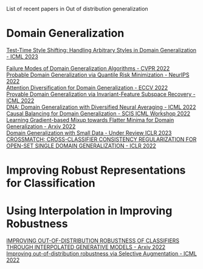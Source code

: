 List of recent papers in Out of distribution generalization

# Domain Generalization

[Test-Time Style Shifting: Handling Arbitrary Styles in Domain Generalization - ICML 2023](https://proceedings.mlr.press/v202/park23d/park23d.pdf)</br>




[Failure Modes of Domain Generalization Algorithms - CVPR 2022](https://openaccess.thecvf.com/content/CVPR2022/papers/Galstyan_Failure_Modes_of_Domain_Generalization_Algorithms_CVPR_2022_paper.pdf) </br>
[Probable Domain Generalization via Quantile Risk Minimization - NeurIPS 2022](https://arxiv.org/abs/2207.09944) </br>
[Attention Diversification for Domain Generalization - ECCV 2022](https://arxiv.org/abs/2210.04206v1) </br>
[Provable Domain Generalization via Invariant-Feature Subspace Recovery - ICML 2022](https://arxiv.org/abs/2201.12919) </br>
[DNA: Domain Generalization with Diversified Neural Averaging - ICML 2022](https://proceedings.mlr.press/v162/chu22a.html) </br>
[Causal Balancing for Domain Generalization - SCIS ICML Workshop 2022](https://openreview.net/pdf?id=imav8hheb2M) </br>
[Learning Gradient-based Mixup towards Flatter Minima for Domain Generalization - Arxiv 2022](https://arxiv.org/pdf/2209.14742.pdf) </br>
[Domain Generalization with Small Data - Under Review ICLR 2023](https://openreview.net/pdf?id=RKiWwhocuiU) </br>
[CROSSMATCH: CROSS-CLASSIFIER CONSISTENCY REGULARIZATION FOR OPEN-SET SINGLE DOMAIN GENERALIZATION - ICLR 2022](https://openreview.net/pdf?id=48RBsJwGkJf) </br> 


# Improving Robust Representations for Classification

# Using Interpolation in Improving Robustness
[IMPROVING OUT-OF-DISTRIBUTION ROBUSTNESS OF CLASSIFIERS THROUGH INTERPOLATED GENERATIVE MODELS - Arxiv 2022](https://openreview.net/pdf?id=XuxAEYYGhV-) </br>
[Improving out-of-distribution robustness via Selective Augmentation - ICML 2022](https://arxiv.org/pdf/2201.00299.pdf) </br>

